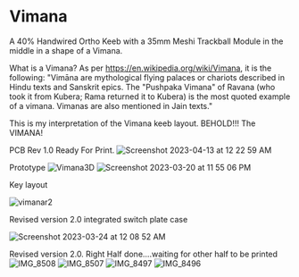 # Vimana
A 40% Handwired Ortho Keeb with a 35mm Meshi Trackball Module in the middle in a shape of a Vimana.

What is a Vimana? As per https://en.wikipedia.org/wiki/Vimana, it is the following: 
"Vimāna are mythological flying palaces or chariots described in Hindu texts and Sanskrit epics. The "Pushpaka Vimana" of Ravana (who took it from Kubera; Rama returned it to Kubera) is the most quoted example of a vimana. Vimanas are also mentioned in Jain texts."

This is my interpretation of the Vimana keeb layout. BEHOLD!!! The VIMANA!

PCB Rev 1.0 Ready For Print.
![Screenshot 2023-04-13 at 12 22 59 AM](https://user-images.githubusercontent.com/118025702/231686903-3fd30b50-2571-4049-96ea-308dcd1eb7e5.png)


Prototype
![Vimana3D](https://user-images.githubusercontent.com/118025702/226535520-006cd86c-0db0-4144-8505-2eb27f8657f0.jpeg)
![Screenshot 2023-03-20 at 11 55 06 PM](https://user-images.githubusercontent.com/118025702/226542699-0c69203b-4389-4e75-af90-2f47ca382a97.png)

Key layout

![vimanar2](https://user-images.githubusercontent.com/118025702/227630881-00700930-61c6-4cab-84d4-08321b68968f.jpg)

Revised version 2.0 integrated switch plate case

![Screenshot 2023-03-24 at 12 08 52 AM](https://user-images.githubusercontent.com/118025702/227630992-4ed05e9f-795e-4d32-84e5-d2465fe76567.png)

Revised version 2.0. Right Half done....waiting for other half to be printed
![IMG_8508](https://user-images.githubusercontent.com/118025702/230649849-6a157e1e-4eb0-4e13-9b31-98dc4fe3ee32.JPG)
![IMG_8507](https://user-images.githubusercontent.com/118025702/230649870-00d8e4c1-b027-48cd-a244-e55b6012ecb3.JPG)
![IMG_8497](https://user-images.githubusercontent.com/118025702/230649917-14b17848-4f5a-4c41-a0d3-4522dd674385.JPG)
![IMG_8496](https://user-images.githubusercontent.com/118025702/230649922-3b26efdb-3342-4bee-996b-2625959a4d98.JPG)
